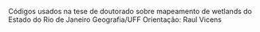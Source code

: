 Códigos usados na tese de doutorado sobre mapeamento de wetlands do Estado do Rio de Janeiro
Geografia/UFF
Orientação: Raul Vicens
